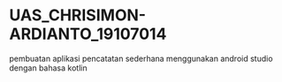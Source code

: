 # UAS_CHRISIMON-ARDIANTO_19107014
pembuatan aplikasi pencatatan sederhana menggunakan android studio dengan bahasa kotlin
